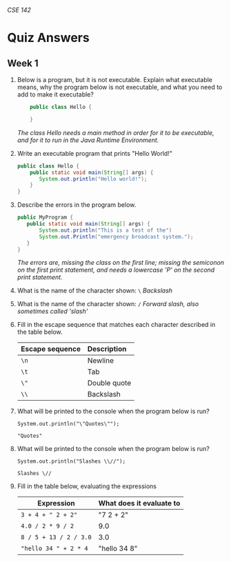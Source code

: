 _CSE 142_
# Quiz Answers
## Week 1

1. Below is a program, but it is not executable. Explain what executable means, why the program below is not executable, and what you need to add to make it executable?
    ```java
        public class Hello {

        }
    ```

    _The class Hello needs a main method in order for it to be executable, and for it to run in the Java Runtime Environment._

2. Write an executable program that prints "Hello World!"
    ```java
    public class Hello {
        public static void main(String[] args) {
           System.out.println("Hello world!");
        }
    }
   ```

3. Describe the errors in the program below.
    ```java
    public MyProgram {
       public static void main(String[] args) {
           System.out.println("This is a test of the")
           System.out.Println("emergency broadcast system.");
       }
   }
   ```
   
   _The errors are, missing the class on the first line; missing the semiconon on the first print statement, and needs a lowercase 'P' on the second print statement._

4. What is the name of the character shown: `\`
    _Backslash_

5. What is the name of the character shown: `/`
    _Forward slash, also sometimes called 'slash'_

6. Fill in the escape sequence that matches each character described in the table below.

    | Escape sequence   | Description      |
    | -------------------- | :-------------------- |
    |  `\n`                     | Newline        |
    |  `\t`                     | Tab            |
    |  `\"`                     | Double quote   |
    |  `\\`                     | Backslash      |
    
7. What will be printed to the console when the program below is run?

    `System.out.println("\"Quotes\"");`
    
    `"Quotes"`
8. What will be printed to the console when the program below is run?

    `System.out.println("Slashes \\//");`
    
    `Slashes \//`
9. Fill in the table below, evaluating the expressions

    | Expression                 | What does it evaluate to   |
    |-----------------------------  | :----------------------------- |
    | `3 + 4 + " 2 + 2"`             | "7 2 + 2"                 |
    | `4.0 / 2 * 9 / 2`              | 9.0                       |
    | `8 / 5 + 13 / 2 / 3.0`         | 3.0                       |
    | `"hello 34 " + 2 * 4`          | "hello 34 8"              |
    
